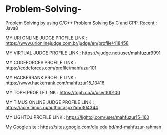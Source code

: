 # Problem-Solving-
 Problem Solving by using C/C++
Problem Solving By C and CPP.
Recent : Java8

MY URI ONLINE JUDGE PROFILE LINK  : https://www.urionlinejudge.com.br/judge/en/profile/418458

MY VIRTUAL JUDGE PROFILE LINK     : https://vjudge.net/user/mahfuzur9991

MY CODEFORCES PROFILE LINK        : https://codeforces.com/profile/mahfuzur101

MY HACKERRANK PROFILE LINK        : https://www.hackerrank.com/mahfuzur15_13416

MY TOPH PROFILE LINK              : https://toph.co/u/user.100100

MY TIMUS ONLINE JUDGE PROFILE LINK : https://acm.timus.ru/author.aspx?id=304344

MY LIGHTOJ PROFILE LINK             : https://lightoj.com/user/mahfuzur15-160

My Google site                    : https://sites.google.com/diu.edu.bd/md-mahfuzur-rahman
